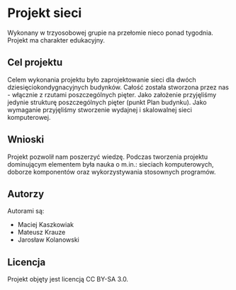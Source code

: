 # Projekt sieci
Wykonany w trzyosobowej grupie na przełomie nieco ponad tygodnia. Projekt ma charakter edukacyjny. 

## Cel projektu
Celem wykonania projektu było zaprojektowanie sieci dla dwóch dziesięciokondygnacyjnych budynków. Całość została stworzona przez nas - włącznie z rzutami poszczególnych pięter. Jako założenie przyjęliśmy jedynie strukturę poszczególnych pięter (punkt Plan budynku). Jako wymaganie przyjęliśmy stworzenie wydajnej i skalowalnej sieci komputerowej.

## Wnioski
Projekt pozwolił nam poszerzyć wiedzę. Podczas tworzenia projektu dominującym elementem była nauka o m.in.: sieciach komputerowych, doborze komponentów oraz wykorzystywania stosownych programów.

## Autorzy
Autorami są:
- Maciej Kaszkowiak
- Mateusz Krauze
- Jarosław Kolanowski

## Licencja
Projekt objęty jest licencją CC BY-SA 3.0.

